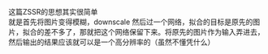这篇ZSSR的思想其实很简单  
就是首先将图片变得模糊，downscale 然后过一个网络，拟合的目标是原先的图片，拟合的差不多了，那就把这个网络保留下来。将原先的图片作为输入弄进去，然后输出的结果应该就可以是一个高分辨率的（虽然不懂凭什么）  
